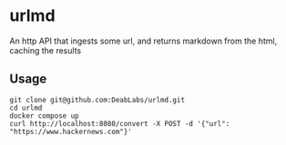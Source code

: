 # urlmd

An http API that ingests some url, and returns markdown from the html, caching the results


## Usage

```shell
git clone git@github.com:DeabLabs/urlmd.git
cd urlmd
docker compose up
curl http://localhost:8080/convert -X POST -d '{"url": "https://www.hackernews.com"}'
```
